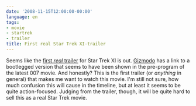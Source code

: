 ```yaml
---
date: '2008-11-15T12:00:00-00:00'
language: en
tags:
- movie
- startrek
- trailer
title: First real Star Trek XI-trailer
---
```



Seems like the [first *real* trailer](http://www.youtube.com/watch?v=I0WNPb8R-40) for Star Trek XI is out. [Gizmodo](http://gizmodo.com/5088285/new-star-trek-trailer-bootlegged) has a link to a bootlegged version that seems to have been shown in the pre-program of the latest 007 movie. And honestly? This is the first trailer (or *anything* in general) that makes me want to watch this movie. I'm still not sure, how much confusion this will cause in the timeline, but at least it seems to be quite action-focused. Judging from the trailer, though, it will be quite hard to sell this as a real Star Trek movie.

<object width="425" height="344"><param name="movie" value="http://www.youtube.com/v/I0WNPb8R-40&hl=en&fs=1&rel=0"></param><param name="allowFullScreen" value="true"></param><param name="allowscriptaccess" value="always"></param><embed src="http://www.youtube.com/v/I0WNPb8R-40&hl=en&fs=1&rel=0" type="application/x-shockwave-flash" allowscriptaccess="always" allowfullscreen="true" width="425" height="344"></embed></object>
